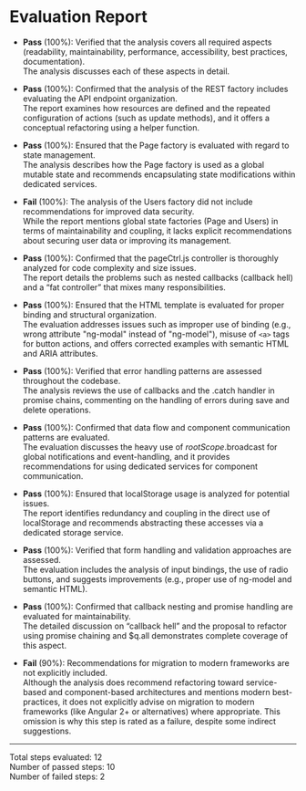 # Evaluation Report

- **Pass** (100%): Verified that the analysis covers all required aspects (readability, maintainability, performance, accessibility, best practices, documentation).  
  The analysis discusses each of these aspects in detail.

- **Pass** (100%): Confirmed that the analysis of the REST factory includes evaluating the API endpoint organization.  
  The report examines how resources are defined and the repeated configuration of actions (such as update methods), and it offers a conceptual refactoring using a helper function.

- **Pass** (100%): Ensured that the Page factory is evaluated with regard to state management.  
  The analysis describes how the Page factory is used as a global mutable state and recommends encapsulating state modifications within dedicated services.

- **Fail** (100%): The analysis of the Users factory did not include recommendations for improved data security.  
  While the report mentions global state factories (Page and Users) in terms of maintainability and coupling, it lacks explicit recommendations about securing user data or improving its management.

- **Pass** (100%): Confirmed that the pageCtrl.js controller is thoroughly analyzed for code complexity and size issues.  
  The report details the problems such as nested callbacks (callback hell) and a “fat controller” that mixes many responsibilities.

- **Pass** (100%): Ensured that the HTML template is evaluated for proper binding and structural organization.  
  The evaluation addresses issues such as improper use of binding (e.g., wrong attribute "ng-modal" instead of "ng-model"), misuse of `<a>` tags for button actions, and offers corrected examples with semantic HTML and ARIA attributes.

- **Pass** (100%): Verified that error handling patterns are assessed throughout the codebase.  
  The analysis reviews the use of callbacks and the .catch handler in promise chains, commenting on the handling of errors during save and delete operations.

- **Pass** (100%): Confirmed that data flow and component communication patterns are evaluated.  
  The evaluation discusses the heavy use of $rootScope.$broadcast for global notifications and event-handling, and it provides recommendations for using dedicated services for component communication.

- **Pass** (100%): Ensured that localStorage usage is analyzed for potential issues.  
  The report identifies redundancy and coupling in the direct use of localStorage and recommends abstracting these accesses via a dedicated storage service.

- **Pass** (100%): Verified that form handling and validation approaches are assessed.  
  The evaluation includes the analysis of input bindings, the use of radio buttons, and suggests improvements (e.g., proper use of ng-model and semantic HTML).

- **Pass** (100%): Confirmed that callback nesting and promise handling are evaluated for maintainability.  
  The detailed discussion on “callback hell” and the proposal to refactor using promise chaining and $q.all demonstrates complete coverage of this aspect.

- **Fail** (90%): Recommendations for migration to modern frameworks are not explicitly included.  
  Although the analysis does recommend refactoring toward service-based and component-based architectures and mentions modern best-practices, it does not explicitly advise on migration to modern frameworks (like Angular 2+ or alternatives) where appropriate. This omission is why this step is rated as a failure, despite some indirect suggestions.

---

Total steps evaluated: 12  
Number of passed steps: 10  
Number of failed steps: 2
